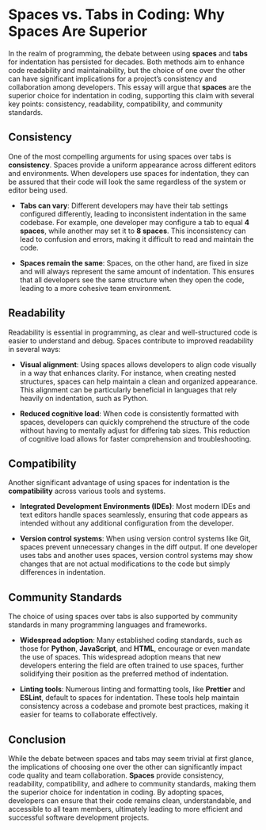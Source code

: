 # Spaces vs. Tabs in Coding: Why Spaces Are Superior

In the realm of programming, the debate between using **spaces** and **tabs** for indentation has persisted for decades. Both methods aim to enhance code readability and maintainability, but the choice of one over the other can have significant implications for a project’s consistency and collaboration among developers. This essay will argue that **spaces** are the superior choice for indentation in coding, supporting this claim with several key points: consistency, readability, compatibility, and community standards.

## Consistency

One of the most compelling arguments for using spaces over tabs is **consistency**. Spaces provide a uniform appearance across different editors and environments. When developers use spaces for indentation, they can be assured that their code will look the same regardless of the system or editor being used. 

- **Tabs can vary**: Different developers may have their tab settings configured differently, leading to inconsistent indentation in the same codebase. For example, one developer may configure a tab to equal **4 spaces**, while another may set it to **8 spaces**. This inconsistency can lead to confusion and errors, making it difficult to read and maintain the code.

- **Spaces remain the same**: Spaces, on the other hand, are fixed in size and will always represent the same amount of indentation. This ensures that all developers see the same structure when they open the code, leading to a more cohesive team environment.

## Readability

Readability is essential in programming, as clear and well-structured code is easier to understand and debug. Spaces contribute to improved readability in several ways:

- **Visual alignment**: Using spaces allows developers to align code visually in a way that enhances clarity. For instance, when creating nested structures, spaces can help maintain a clean and organized appearance. This alignment can be particularly beneficial in languages that rely heavily on indentation, such as Python.

- **Reduced cognitive load**: When code is consistently formatted with spaces, developers can quickly comprehend the structure of the code without having to mentally adjust for differing tab sizes. This reduction of cognitive load allows for faster comprehension and troubleshooting.

## Compatibility

Another significant advantage of using spaces for indentation is the **compatibility** across various tools and systems. 

- **Integrated Development Environments (IDEs)**: Most modern IDEs and text editors handle spaces seamlessly, ensuring that code appears as intended without any additional configuration from the developer. 

- **Version control systems**: When using version control systems like Git, spaces prevent unnecessary changes in the diff output. If one developer uses tabs and another uses spaces, version control systems may show changes that are not actual modifications to the code but simply differences in indentation.

## Community Standards

The choice of using spaces over tabs is also supported by community standards in many programming languages and frameworks. 

- **Widespread adoption**: Many established coding standards, such as those for **Python**, **JavaScript**, and **HTML**, encourage or even mandate the use of spaces. This widespread adoption means that new developers entering the field are often trained to use spaces, further solidifying their position as the preferred method of indentation.

- **Linting tools**: Numerous linting and formatting tools, like **Prettier** and **ESLint**, default to spaces for indentation. These tools help maintain consistency across a codebase and promote best practices, making it easier for teams to collaborate effectively.

## Conclusion

While the debate between spaces and tabs may seem trivial at first glance, the implications of choosing one over the other can significantly impact code quality and team collaboration. **Spaces** provide consistency, readability, compatibility, and adhere to community standards, making them the superior choice for indentation in coding. By adopting spaces, developers can ensure that their code remains clean, understandable, and accessible to all team members, ultimately leading to more efficient and successful software development projects.